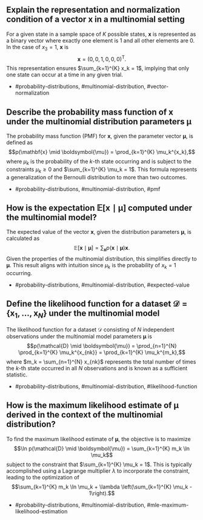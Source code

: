 ## Explain the representation and normalization condition of a vector $\mathbf{x}$ in a multinomial setting

For a given state in a sample space of $K$ possible states, $\mathbf{x}$ is represented as a binary vector where exactly one element is 1 and all other elements are 0. In the case of $x_3=1$, $\mathbf{x}$ is $$\mathbf{x}=(0,0,1,0,0,0)^{\mathrm{T}}.$$ This representation ensures $\sum_{k=1}^{K} x_k = 1$, implying that only one state can occur at a time in any given trial.

- #probability-distributions, #multinomial-distribution, #vector-normalization

## Describe the probability mass function of $\mathbf{x}$ under the multinomial distribution parameters $\boldsymbol{\mu}$

The probability mass function (PMF) for $\mathbf{x}$, given the parameter vector $\boldsymbol{\mu}$, is defined as $$p(\mathbf{x} \mid \boldsymbol{\mu}) = \prod_{k=1}^{K} \mu_k^{x_k},$$ where $\mu_k$ is the probability of the $k$-th state occurring and is subject to the constraints $\mu_k \geq 0$ and $\sum_{k=1}^{K} \mu_k = 1$. This formula represents a generalization of the Bernoulli distribution to more than two outcomes.

- #probability-distributions, #multinomial-distribution, #pmf

## How is the expectation $\mathbb{E}[\mathbf{x} \mid \boldsymbol{\mu}]$ computed under the multinomial model?

The expected value of the vector $\mathbf{x}$, given the distribution parameters $\boldsymbol{\mu}$, is calculated as $$\mathbb{E}[\mathbf{x} \mid \boldsymbol{\mu}] = \sum_{\mathbf{x}} p(\mathbf{x} \mid \boldsymbol{\mu}) \mathbf{x}.$$ Given the properties of the multinomial distribution, this simplifies directly to $\boldsymbol{\mu}$. This result aligns with intuition since $\mu_k$ is the probability of $x_k = 1$ occurring.

- #probability-distributions, #multinomial-distribution, #expected-value

## Define the likelihood function for a dataset $\mathcal{D} = \{\mathbf{x}_1, \ldots, \mathbf{x}_N\}$ under the multinomial model

The likelihood function for a dataset $\mathcal{D}$ consisting of $N$ independent observations under the multinomial model parameters $\boldsymbol{\mu}$ is $$p(\mathcal{D} \mid \boldsymbol{\mu}) = \prod_{n=1}^{N} \prod_{k=1}^{K} \mu_k^{x_{nk}} = \prod_{k=1}^{K} \mu_k^{m_k},$$ where $m_k = \sum_{n=1}^{N} x_{nk}$ represents the total number of times the $k$-th state occurred in all $N$ observations and is known as a sufficient statistic.

- #probability-distributions, #multinomial-distribution, #likelihood-function

## How is the maximum likelihood estimate of $\boldsymbol{\mu}$ derived in the context of the multinomial distribution?

To find the maximum likelihood estimate of $\boldsymbol{\mu}$, the objective is to maximize $$\ln p(\mathcal{D} \mid \boldsymbol{\mu}) = \sum_{k=1}^{K} m_k \ln \mu_k$$ subject to the constraint that $\sum_{k=1}^{K} \mu_k = 1$. This is typically accomplished using a Lagrange multiplier $\lambda$ to incorporate the constraint, leading to the optimization of $$\sum_{k=1}^{K} m_k \ln \mu_k + \lambda \left(\sum_{k=1}^{K} \mu_k - 1\right).$$ 

- #probability-distributions, #multinomial-distribution, #mle-maximum-likelihood-estimation